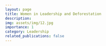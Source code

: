 ```yaml
---
layout: page
title: Women in Leadership and Deforestation
description: 
img: assets/img/12.jpg
importance: 1
category: Leadership
related_publications: false
---
```

